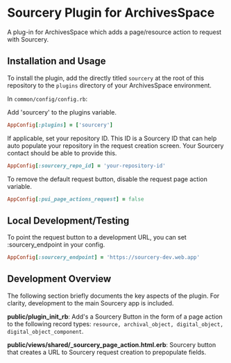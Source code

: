 # Sourcery Plugin for ArchivesSpace

A plug-in for ArchivesSpace which adds a page/resource action to request with Sourcery.

## Installation and Usage

To install the plugin, add the directly titled `sourcery` at the root of this repository to the `plugins` directory of your ArchivesSpace environment.

In `common/config/config.rb`: 

Add 'sourcery' to the plugins variable.
```ruby
AppConfig[:plugins] = ['sourcery']
```

If applicable, set your repository ID.  This ID is a Sourcery ID that can help auto populate your repository in the request creation screen. Your Sourcery contact should be able to provide this.
```ruby
AppConfig[:sourcery_repo_id] = 'your-repository-id'
```

To remove the default request button, disable the request page action variable.
```ruby
AppConfig[:pui_page_actions_request] = false
```

## Local Development/Testing

To point the request button to a development URL, you can set :sourcery_endpoint in your config.

```ruby
AppConfig[:sourcery_endpoint] = 'https://sourcery-dev.web.app'
```

## Development Overview

The following section briefly documents the key aspects of the plugin. For clarity, development to the main Sourcery app is included.

**public/plugin_init_rb**: Add's a Sourcery Button in the form of a page action to the following record types: `resource, archival_object, digital_object, digital_object_component`.

**public/views/shared/_sourcery_page_action.html.erb**: Sourcery button that creates a URL to Sourcery request creation to prepopulate fields.
